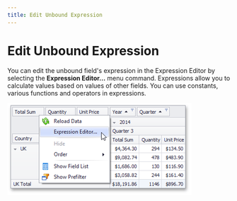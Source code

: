 ```yaml
---
title: Edit Unbound Expression
---
```

# Edit Unbound Expression
You can edit the unbound field's expression in the Expression Editor by selecting the **Expression Editor...** menu command. Expressions allow you to calculate values based on values of other fields. You can use constants, various functions and operators in expressions.

![_EU_ExpressionEditorInvoking](../../../images/Img118797.png)